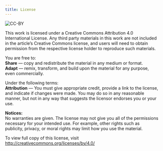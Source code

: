 ```yaml
---
title: License
---
```


![CC-BY](/img/CC-BY-icon.svg)

This work is licensed under a Creative Commons Attribution 4.0 International
License. Any third party materials in this work are not included in the
article’s Creative Commons license, and users will need to obtain permission
from the respective license holder to reproduce such materials.

You are free to: <br/>
**Share** — copy and redistribute the material in any medium or format. <br/>
**Adapt** — remix, transform, and build upon the material for any purpose, even
commercially.

Under the following terms: <br/>
**Attribution** — You must give appropriate credit, provide a link to the
license, and indicate if changes were made. You may do so in any reasonable
manner, but not in any way that suggests the licensor endorses you or your use.

**Notices:** <br/>
No warranties are given. The license may not give you all of the permissions
necessary for your intended use. For example, other rights such as publicity,
privacy, or moral rights may limit how you use the material.

To view full copy of this license, visit http://creativecommons.org/licenses/by/4.0/
